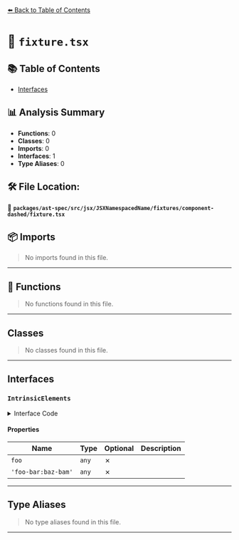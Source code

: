 [⬅️ Back to Table of Contents](../../../../../../../index.md)

# 📄 `fixture.tsx`

## 📚 Table of Contents

- [Interfaces](#interfaces)

## 📊 Analysis Summary

- **Functions**: 0
- **Classes**: 0
- **Imports**: 0
- **Interfaces**: 1
- **Type Aliases**: 0

## 🛠️ File Location:
📂 **`packages/ast-spec/src/jsx/JSXNamespacedName/fixtures/component-dashed/fixture.tsx`**

## 📦 Imports

> No imports found in this file.


---

## 🔧 Functions

> No functions found in this file.


---

## Classes

> No classes found in this file.


---

## Interfaces

### `IntrinsicElements`

<details><summary>Interface Code</summary>

```ts
interface IntrinsicElements {
    foo: any;
    'foo-bar:baz-bam': any;
  }
```
</details>

#### Properties

| Name | Type | Optional | Description |
|------|------|----------|-------------|
| `foo` | `any` | ✗ |  |
| `'foo-bar:baz-bam'` | `any` | ✗ |  |


---

## Type Aliases

> No type aliases found in this file.


---